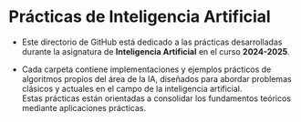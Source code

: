 # Prácticas de Inteligencia Artificial

- Este directorio de GitHub está dedicado a las prácticas desarrolladas durante la asignatura de **Inteligencia Artificial** en el curso **2024-2025**.

- Cada carpeta contiene implementaciones y ejemplos prácticos de algoritmos propios del área de la IA, diseñados para abordar problemas clásicos y actuales en el campo de la inteligencia artificial.  
Estas prácticas están orientadas a consolidar los fundamentos teóricos mediante aplicaciones prácticas.
